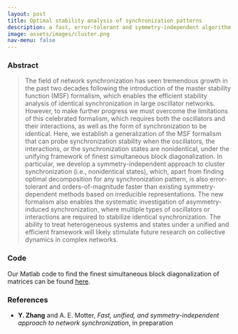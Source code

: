 ```yaml
---
layout: post
title: Optimal stability analysis of synchronization patterns
description: a fast, error-tolerant and symmetry-independent algorithm to optimally decouple variational equations
image: assets/images/cluster.png
nav-menu: false
---
```


### Abstract
> The field of network synchronization has seen tremendous growth in the past two decades following the introduction of the master stability function (MSF) formalism, which enables the efficient stability analysis of identical synchronization in large oscillator networks.
> However, to make further progress we must overcome the limitations of this celebrated formalism, which requires both the oscillators and their interactions, as well as the form of synchronization to be identical.
> Here, we establish a generalization of the MSF formalism that can probe synchronization stability when the oscillators, the interactions, or the synchronization states are nonidentical, under the unifying framework of finest simultaneous block diagonalization.
> In particular, we develop a symmetry-independent approach to cluster synchronization (i.e., nonidentical states), which, apart from finding optimal decomposition for any synchronization pattern, is also error-tolerant and orders-of-magnitude faster than existing symmetry-dependent methods based on irreducible representations.
> The new formalism also enables the systematic investigation of asymmetry-induced synchronization, where multiple types of oscillators or interactions are required to stabilize identical synchronization.
> The ability to treat heterogeneous systems and states under a unified and efficient framework will likely stimulate future research on collective dynamics in complex networks.

### Code
Our Matlab code to find the finest simultaneous block diagonalization of matrices can be found [here](https://github.com/y-z-zhang/net-sync-sym).

### References
* **Y. Zhang** and A. E. Motter, *Fast, unified, and symmetry-independent approach to network synchronization*, in preparation
